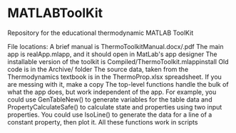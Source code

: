 # MATLABToolKit
Repository for the educational thermodynamic MATLAB ToolKit

File locations:
A brief manual is ThermoToolkitManual.docx/.pdf
The main app is realApp.mlapp, and it should open in MatLab's app designer
The installable version of the toolkit is Compiled/ThermoToolkit.mlappinstall
Old code is in the Archive/ folder
The source data, taken from the Thermodynamics textbook is in the ThermoProp.xlsx spreadsheet. If you are messing with it, make a copy
The top-level functions handle the bulk of what the app does, but work independent of the app. For example, you could use GenTableNew() to generate variables for the table data and PropertyCalculateSafe() to calculate state and properties using two input properties. You could use IsoLine() to generate the data for a line of a constant property, then plot it. All these functions work in scripts